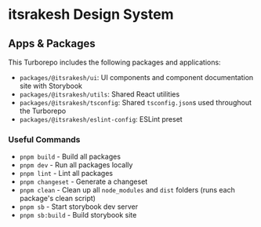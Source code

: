 # itsrakesh Design System

## Apps & Packages

This Turborepo includes the following packages and applications:

- `packages/@itsrakesh/ui`: UI components and component documentation site with Storybook
- `packages/@itsrakesh/utils`: Shared React utilities
- `packages/@itsrakesh/tsconfig`: Shared `tsconfig.json`s used throughout the Turborepo
- `packages/@itsrakesh/eslint-config`: ESLint preset

### Useful Commands

- `pnpm build` - Build all packages
- `pnpm dev` - Run all packages locally
- `pnpm lint` - Lint all packages
- `pnpm changeset` - Generate a changeset
- `pnpm clean` - Clean up all `node_modules` and `dist` folders (runs each package's clean script)
- `pnpm sb` - Start storybook dev server
- `pnpm sb:build` - Build storybook site
